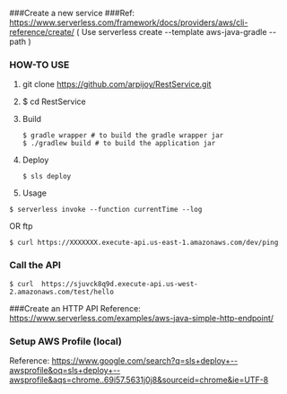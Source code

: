 ###Create a new service
###Ref: https://www.serverless.com/framework/docs/providers/aws/cli-reference/create/ ( Use serverless create --template aws-java-gradle --path <name-of-service>)
### HOW-TO USE 
1. git clone https://github.com/arpijoy/RestService.git 
2. $ cd RestService
3. Build 
   ```
   $ gradle wrapper # to build the gradle wrapper jar
   $ ./gradlew build # to build the application jar
   ```
4. Deploy
   ```
   $ sls deploy
   ```
   
5. Usage 
```
$ serverless invoke --function currentTime --log
```
OR ftp
```
$ curl https://XXXXXXX.execute-api.us-east-1.amazonaws.com/dev/ping
```
### Call the API
```
$ curl  https://sjuvck8q9d.execute-api.us-west-2.amazonaws.com/test/hello
```

###Create an HTTP API
Reference: https://www.serverless.com/examples/aws-java-simple-http-endpoint/

### Setup AWS Profile (local)
Reference: https://www.google.com/search?q=sls+deploy+--awsprofile&oq=sls+deploy+--awsprofile&aqs=chrome..69i57.5631j0j8&sourceid=chrome&ie=UTF-8

